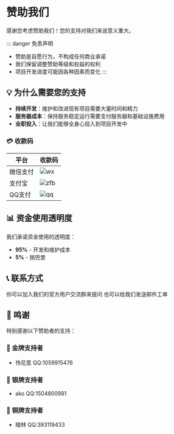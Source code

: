# 赞助我们

感谢您考虑赞助我们！您的支持对我们来说意义重大。

::: danger 免责声明
- 赞助是自愿行为，不构成任何商业承诺
- 我们保留调整赞助等级和权益的权利
- 项目开发进度可能因各种因素而变化
:::

## 💡 为什么需要您的支持

- **持续开发**：维护和改进现有项目需要大量时间和精力
- **服务器成本**：保持服务稳定运行需要支付服务器和基础设施费用
- **全职投入**：让我们能够全身心投入到项目开发中


### 💳 收款码

| 平台 | 收款码 |
|------|------|
| 微信支付 |![wx](/wxskm.png) |
| 支付宝 | ![zfb](/zfbskm.png) |
| QQ支付 | ![qq](/qqskm.png) |

## 📊 资金使用透明度

我们承诺资金使用的透明度：

- **95%** - 开发和维护成本
- **5%** - 揣兜里


## 📞 联系方式

<NCard title="🙋 加入用户交流群" link="https://qm.qq.com/cgi-bin/qm/qr?k=ErXOpTngnjsXb4PNvov6gcEnc1rm9YlG&jump_from=webapi&authKey=hf3lX1X7h1eQoGn/2ZNH6x3CE2UhAFG9Ib5njXNPKEkqCuS5eRZ2TnkbQuZvF6MR" >
你可以加入我们的官方用户交流群来提问
</NCard>
<NCard title="📬️ 通过邮件发送工单" link="mailto:yealqp@163.com" >
也可以给我们发送邮件工单
</NCard>

## 🙏 鸣谢

特别感谢以下赞助者的支持：

### 🥇 金牌支持者
- 怜花意 QQ:1059915476

### 🥈 银牌支持者
- ako QQ:1504800981

### 🥉 铜牌支持者
- 暗林 QQ:393119433


